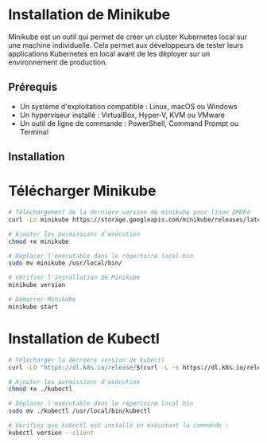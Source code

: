 # Installation de Minikube

Minikube est un outil qui permet de créer un cluster Kubernetes local sur une machine individuelle. Cela permet aux développeurs de tester leurs applications Kubernetes en local avant de les déployer sur un environnement de production.

## Prérequis

- Un système d'exploitation compatible : Linux, macOS ou Windows
- Un hyperviseur installé : VirtualBox, Hyper-V, KVM ou VMware
- Un outil de ligne de commande : PowerShell, Command Prompt ou Terminal

## Installation

# Télécharger Minikube

```bash
# Téléchargement de la dernière version de minikube pour linux AMD64
curl -Lo minikube https://storage.googleapis.com/minikube/releases/latest/minikube-linux-amd64

# Ajouter les permissions d'exécution
chmod +x minikube

# Déplacer l'exécutable dans le répertoire local bin
sudo mv minikube /usr/local/bin/

# Vérifier l'installation de Minikube
minikube version

# Démarrer Minikube
minikube start
```

# Installation de Kubectl

```bash
# Télécharger la dernière version de kubectl
curl -LO "https://dl.k8s.io/release/$(curl -L -s https://dl.k8s.io/release/stable.txt)/bin/linux/amd64/kubectl"

# Ajouter les permissions d'exécution
chmod +x ./kubectl

# Déplacer l'exécutable dans le répertoire local bin
sudo mv ./kubectl /usr/local/bin/kubectl

# Vérifiez que kubectl est installé en exécutant la commande :
kubectl version --client
```
